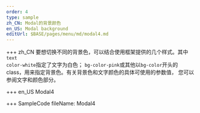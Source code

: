 ```yaml
--- 
order: 4
type: sample
zh_CN: Modal的背景颜色
en_US: Modal background
editUrl: $BASE/pages/menu/md/modal4.md
---
```


+++ zh_CN
要想切换不同的背景色，可以结合使用框架提供的几个样式。其中<Code>text color-white</Code>指定了文字为白色；
<Code>bg-color-pink</Code>或其他以<Code>bg-color</Code>开头的class，用来指定背景色。有关背景色和文字颜色的具体可使用的参数值，
    您可以参阅文字和颜色部分。

+++ en_US
Modal4

+++ SampleCode
fileName: Modal4
